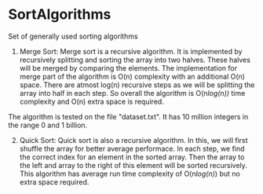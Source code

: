# SortAlgorithms
Set of generally used sorting algorithms
1. Merge Sort:
Merge sort is a recursive algorithm. It is implemented by recursively splitting and sorting the array into two halves. These halves will be merged by comparing the elements. The implementation for merge part of the algorithm is O(n) complexity with an additional O(n) space. There are atmost log(n) recursive steps as we will be splitting the array into half in each step. So overall the algorithm is O(n*log(n))* time complexity and O(n) extra space is required.

The algorithm is tested on the file "dataset.txt". It has 10 million integers in the range 0 and 1 billion.

2. Quick Sort:
Quick sort is also a recursive algorithm. In this, we will first shuffle the array for better average performace. In each step, we find the correct index for an element in the sorted array. Then the array to the left and array to the right of this element will be sorted recursively. This algorithm has average run time complexity of O(n*log(n)*) but no extra space required.
